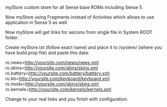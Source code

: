 myStore custom store for all Sense base ROMs including Sense 5. 

Now myStore using Fragments instead of Activities which allows to use application in Sense 5 as well. 

Now myStore will get links for secions from single file in System ROOT folder. 

Create myStore.txt (follow exact name) and place it to /system/ (where you have build.prop file) and paste this data:

ro.news=http://yoursite.com/news/news.xml
ro.skins=http://yoursite.com/skins/skins.xml
ro.battery=http://yoursite.com/battery/battery.xml
ro.kb=http://yoursite.com/keyboard/keyboard.xml
ro.mods=http://yoursite.com/skins/skins.xml
ro.kernels=http://yoursite.com/kernels/kernels.xml


Change to your real links and you finish with configuration. 

